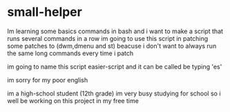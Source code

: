 # small-helper
Im learning some basics commands in bash and i want to make a script that runs several commands in a row im going to use this script in patching some patches to (dwm,dmenu and st) beacuse i don't want to always run the same long commands every time i patch

im going to name this script easier-script and it can be called be typing 'es'

im sorry for my poor english

im a high-school student (12th grade) im very busy studying for school so i well be working on this project in my free time
